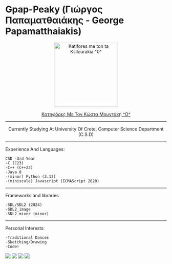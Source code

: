 # Gpap-Peaky (Γιώργος Παπαματθαιάκης - George Papamatthaiakis)

<p align="center">
    <img width="200" src="https://www.cretalive.gr/sites/default/files/inline-images/mountakis%20kostas2.jpg" alt="Katifores me ton ta Ksilourakia ^0^">
</p>

<p align="center">
    <a href="https://www.youtube.com/watch?v=pW2bV1jQ1ic ">Κατηφόρες Με Τον Κώστα Μουντάκη ^Ο^</a>
</p>

---

<p align="center">
    Currently Studying At University Of Crete, Computer Science Department (C.S.D)
</p>

---
Experience And Languages:
```
CSD -3rd Year
-C (C23)
-C++ (C++23)
-Java 8
-(minor) Python (3.13)
-(miniscule) Javascript (ECMAScript 2020)
```

---

Frameworks and libraries
```
-SDL/SDL2 (2024)
-SDL2_image
-SDL2_mixer (minor)
```
---

Personal Interests:
```
-Traditional Dances
-Sketching/Drawing
-Code!
```
![](http://github-profile-summary-cards.vercel.app/api/cards/profile-details?username=GpapPeaky&theme=ayu_mirage) 
![](http://github-profile-summary-cards.vercel.app/api/cards/repos-per-language?username=GpapPeaky&theme=ayu_mirage) 
![](http://github-profile-summary-cards.vercel.app/api/cards/most-commit-language?username=GpapPeaky&theme=ayu_mirage) 
![](http://github-profile-summary-cards.vercel.app/api/cards/stats?username=GpapPeaky&theme=ayu_mirage) 
